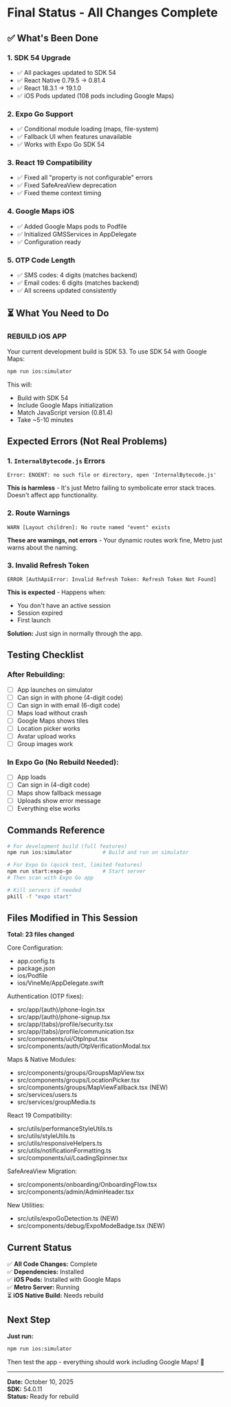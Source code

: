 # Final Status - All Changes Complete

## ✅ What's Been Done

### 1. SDK 54 Upgrade
- ✅ All packages updated to SDK 54
- ✅ React Native 0.79.5 → 0.81.4
- ✅ React 18.3.1 → 19.1.0
- ✅ iOS Pods updated (108 pods including Google Maps)

### 2. Expo Go Support
- ✅ Conditional module loading (maps, file-system)
- ✅ Fallback UI when features unavailable
- ✅ Works with Expo Go SDK 54

### 3. React 19 Compatibility
- ✅ Fixed all "property is not configurable" errors
- ✅ Fixed SafeAreaView deprecation
- ✅ Fixed theme context timing

### 4. Google Maps iOS
- ✅ Added Google Maps pods to Podfile
- ✅ Initialized GMSServices in AppDelegate
- ✅ Configuration ready

### 5. OTP Code Length
- ✅ SMS codes: 4 digits (matches backend)
- ✅ Email codes: 6 digits (matches backend)
- ✅ All screens updated consistently

## ⏳ What You Need to Do

### REBUILD iOS APP
Your current development build is SDK 53. To use SDK 54 with Google Maps:

```bash
npm run ios:simulator
```

This will:
- Build with SDK 54
- Include Google Maps initialization
- Match JavaScript version (0.81.4)
- Take ~5-10 minutes

## Expected Errors (Not Real Problems)

### 1. `InternalBytecode.js` Errors
```
Error: ENOENT: no such file or directory, open 'InternalBytecode.js'
```
**This is harmless** - It's just Metro failing to symbolicate error stack traces. Doesn't affect app functionality.

### 2. Route Warnings
```
WARN [Layout children]: No route named "event" exists
```
**These are warnings, not errors** - Your dynamic routes work fine, Metro just warns about the naming.

### 3. Invalid Refresh Token
```
ERROR [AuthApiError: Invalid Refresh Token: Refresh Token Not Found]
```
**This is expected** - Happens when:
- You don't have an active session
- Session expired
- First launch

**Solution:** Just sign in normally through the app.

## Testing Checklist

### After Rebuilding:

- [ ] App launches on simulator
- [ ] Can sign in with phone (4-digit code)
- [ ] Can sign in with email (6-digit code)  
- [ ] Maps load without crash
- [ ] Google Maps shows tiles
- [ ] Location picker works
- [ ] Avatar upload works
- [ ] Group images work

### In Expo Go (No Rebuild Needed):

- [ ] App loads
- [ ] Can sign in (4-digit code)
- [ ] Maps show fallback message
- [ ] Uploads show error message
- [ ] Everything else works

## Commands Reference

```bash
# For development build (full features)
npm run ios:simulator          # Build and run on simulator

# For Expo Go (quick test, limited features)
npm run start:expo-go          # Start server
# Then scan with Expo Go app

# Kill servers if needed
pkill -f "expo start"
```

## Files Modified in This Session

**Total: 23 files changed**

Core Configuration:
- app.config.ts
- package.json
- ios/Podfile
- ios/VineMe/AppDelegate.swift

Authentication (OTP fixes):
- src/app/(auth)/phone-login.tsx
- src/app/(auth)/phone-signup.tsx
- src/app/(tabs)/profile/security.tsx
- src/app/(tabs)/profile/communication.tsx
- src/components/ui/OtpInput.tsx
- src/components/auth/OtpVerificationModal.tsx

Maps & Native Modules:
- src/components/groups/GroupsMapView.tsx
- src/components/groups/LocationPicker.tsx
- src/components/groups/MapViewFallback.tsx (NEW)
- src/services/users.ts
- src/services/groupMedia.ts

React 19 Compatibility:
- src/utils/performanceStyleUtils.ts
- src/utils/styleUtils.ts
- src/utils/responsiveHelpers.ts
- src/utils/notificationFormatting.ts
- src/components/ui/LoadingSpinner.tsx

SafeAreaView Migration:
- src/components/onboarding/OnboardingFlow.tsx
- src/components/admin/AdminHeader.tsx

New Utilities:
- src/utils/expoGoDetection.ts (NEW)
- src/components/debug/ExpoModeBadge.tsx (NEW)

## Current Status

✅ **All Code Changes:** Complete  
✅ **Dependencies:** Installed  
✅ **iOS Pods:** Installed with Google Maps  
✅ **Metro Server:** Running  
⏳ **iOS Native Build:** Needs rebuild  

## Next Step

**Just run:**
```bash
npm run ios:simulator
```

Then test the app - everything should work including Google Maps! 🎉

---

**Date:** October 10, 2025  
**SDK:** 54.0.11  
**Status:** Ready for rebuild

